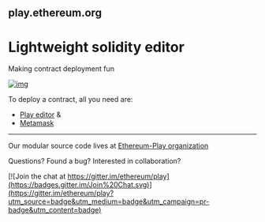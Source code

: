 ## play.ethereum.org

# **Lightweight solidity editor**

Making contract deployment fun

[![img](https://imgur.com/gbfKgTo.png)](https://www.loom.com/share/eda49b7304bf4e568b83f90d4b99a813)

To deploy a contract, all you need are:
* [Play editor](https://play.ethereum.org/editor-solidity/) &
* [Metamask](https://metamask.io/)





---
Our modular source code lives at [Ethereum-Play organization](https://github.com/ethereum-play)

Questions? Found a bug? Interested in collaboration?

[![Join the chat at https://gitter.im/ethereum/play](https://badges.gitter.im/Join%20Chat.svg)](https://gitter.im/ethereum/play?utm_source=badge&utm_medium=badge&utm_campaign=pr-badge&utm_content=badge)
